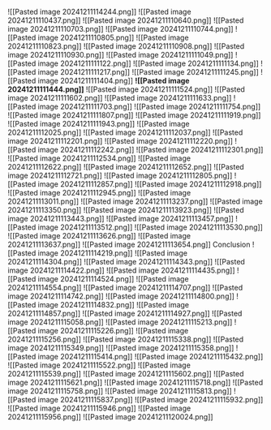 ![[Pasted image 20241211114244.png]]
![[Pasted image 20241211110437.png]]
![[Pasted image 20241211110640.png]]
![[Pasted image 20241211110703.png]]
![[Pasted image 20241211110744.png]]
![[Pasted image 20241211110805.png]]
![[Pasted image 20241211110823.png]]
![[Pasted image 20241211110908.png]]
![[Pasted image 20241211110930.png]]
![[Pasted image 20241211111049.png]]
![[Pasted image 20241211111122.png]]
![[Pasted image 20241211111134.png]]
![[Pasted image 20241211111217.png]]
![[Pasted image 20241211111245.png]]
![[Pasted image 20241211111404.png]]
**![[Pasted image 20241211111444.png]]**
![[Pasted image 20241211111524.png]]
![[Pasted image 20241211111602.png]]
![[Pasted image 20241211111633.png]]
![[Pasted image 20241211111703.png]]
![[Pasted image 20241211111754.png]]
![[Pasted image 20241211111807.png]]
![[Pasted image 20241211111919.png]]
![[Pasted image 20241211111943.png]]
![[Pasted image 20241211112025.png]]
![[Pasted image 20241211112037.png]]
![[Pasted image 20241211112201.png]]
![[Pasted image 20241211112220.png]]
![[Pasted image 20241211112242.png]]
![[Pasted image 20241211112301.png]]
![[Pasted image 20241211112534.png]]
![[Pasted image 20241211112622.png]]
![[Pasted image 20241211112652.png]]
![[Pasted image 20241211112721.png]]
![[Pasted image 20241211112805.png]]
![[Pasted image 20241211112857.png]]
![[Pasted image 20241211112918.png]]
![[Pasted image 20241211112945.png]]
![[Pasted image 20241211113011.png]]
![[Pasted image 20241211113237.png]]
![[Pasted image 20241211113350.png]]
![[Pasted image 20241211113923.png]]
![[Pasted image 20241211113443.png]]
![[Pasted image 20241211113457.png]]
![[Pasted image 20241211113512.png]]
![[Pasted image 20241211113530.png]]
![[Pasted image 20241211113626.png]]
![[Pasted image 20241211113637.png]]
![[Pasted image 20241211113654.png]]
Conclusion
![[Pasted image 20241211114219.png]]
![[Pasted image 20241211114304.png]]
![[Pasted image 20241211114343.png]]
![[Pasted image 20241211114422.png]]
![[Pasted image 20241211114435.png]]
![[Pasted image 20241211114524.png]]
![[Pasted image 20241211114554.png]]
![[Pasted image 20241211114707.png]]
![[Pasted image 20241211114742.png]]
![[Pasted image 20241211114800.png]]
![[Pasted image 20241211114832.png]]
![[Pasted image 20241211114857.png]]
![[Pasted image 20241211114927.png]]
![[Pasted image 20241211115058.png]]
![[Pasted image 20241211115213.png]]
![[Pasted image 20241211115226.png]]
![[Pasted image 20241211115256.png]]
![[Pasted image 20241211115338.png]]
![[Pasted image 20241211115349.png]]
![[Pasted image 20241211115358.png]]
![[Pasted image 20241211115414.png]]
![[Pasted image 20241211115432.png]]
![[Pasted image 20241211115522.png]]
![[Pasted image 20241211115539.png]]
![[Pasted image 20241211115602.png]]
![[Pasted image 20241211115621.png]]
![[Pasted image 20241211115718.png]]
![[Pasted image 20241211115758.png]]
![[Pasted image 20241211115813.png]]
![[Pasted image 20241211115837.png]]
![[Pasted image 20241211115932.png]]
![[Pasted image 20241211115946.png]]
![[Pasted image 20241211115956.png]]
![[Pasted image 20241211120024.png]]